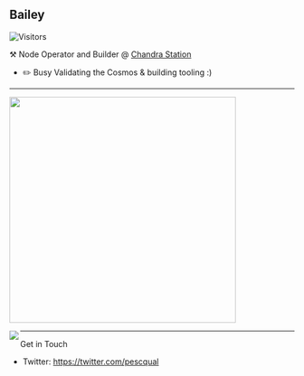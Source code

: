 ## Bailey
![Visitors](https://visitor-badge.laobi.icu/badge?page_id=pescqual)

:hammer_and_pick: Node Operator and Builder @ [Chandra Station](https://chandrastation.com)
-   :pencil2: Busy Validating the Cosmos & building tooling :)

---

<img align='center' src='https://user-images.githubusercontent.com/87731208/177434745-3c3d322d-46c5-47a7-bc6b-4d5c3f48533f.gif' width='400'>


<a href=""> <img align="left" src="https://github-readme-stats-sigma-five.vercel.app/api/?username=pescqual&theme=synthwave_height=40&hide=css"/> </a>

---

Get in Touch
- Twitter: https://twitter.com/pescqual
